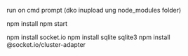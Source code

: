 run on cmd prompt (dko inupload ung node_modules folder)

npm install
npm start

npm install socket.io
npm install sqlite sqlite3
npm install @socket.io/cluster-adapter
